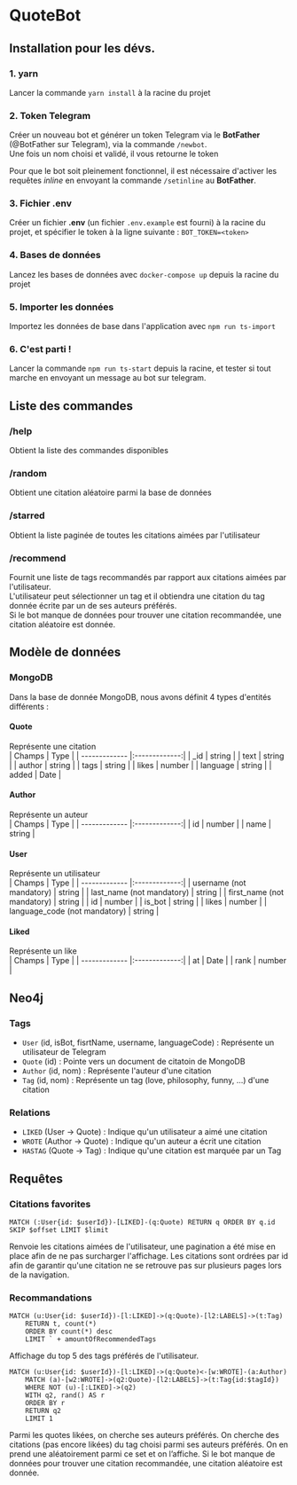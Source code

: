 # QuoteBot

## Installation pour les dévs.
### 1. yarn
Lancer la commande ```yarn install``` à la racine du projet
### 2. Token Telegram
Créer un nouveau bot et générer un token Telegram via le **BotFather** (@BotFather sur Telegram), via la commande `/newbot`. <br>
Une fois un nom choisi et validé, il vous retourne le token

Pour que le bot soit pleinement fonctionnel, il est nécessaire d'activer les requêtes _inline_ en envoyant la commande `/setinline` au **BotFather**.

### 3. Fichier .env
Créer un fichier **.env** (un fichier `.env.example` est fourni) à la racine du projet, et spécifier le token à la ligne suivante : 
```BOT_TOKEN=<token>```
### 4. Bases de données
Lancez les bases de données avec ```docker-compose up``` depuis la racine du projet  

### 5. Importer les données
Importez les données de base dans l'application avec ```npm run ts-import```

### 6. C'est parti !
Lancer la commande ```npm run ts-start``` depuis la racine, et tester si tout marche en envoyant un message au bot sur telegram.

## Liste des commandes

### /help
Obtient la liste des commandes disponibles

### /random
Obtient une citation aléatoire parmi la base de données

### /starred
Obtient la liste paginée de toutes les citations aimées par l'utilisateur

### /recommend
Fournit une liste de tags recommandés par rapport aux citations aimées par l'utilisateur.  
L'utilisateur peut sélectionner un tag et il obtiendra une citation du tag donnée écrite par un de ses auteurs préférés.  
Si le bot manque de données pour trouver une citation recommandée, une citation aléatoire est donnée.


## Modèle de données
### MongoDB
Dans la base de donnée MongoDB, nous avons définit 4 types d'entités différents : 

#### Quote
Représente une citation <br>
| Champs        | Type           |
| ------------- |:-------------:|
| _id     | string |
| text     | string      | 
| author | string      |
| tags | string      |
| likes | number      |
| language | string      |
| added | Date      |


#### Author
Représente un auteur <br>
| Champs        | Type           |
| ------------- |:-------------:|
| id     | number |
| name     | string      | 

#### User
Représente un utilisateur <br>
| Champs        | Type           |
| ------------- |:-------------:|
| username  (not mandatory)     | string |
| last_name (not mandatory)     | string      | 
| first_name (not mandatory)     | string      | 
| id | number      |
| is_bot | string      |
| likes | number      |
| language_code (not mandatory) | string      |

#### Liked
Représente un like <br>
| Champs        | Type           |
| ------------- |:-------------:|
| at     | Date |
| rank     | number      | 

## Neo4j

### Tags
- `User` (id, isBot, fisrtName, username, languageCode) : Représente un utilisateur de Telegram
- `Quote` (id) : Pointe vers un document de citatoin de MongoDB
- `Author` (id, nom) : Représente l'auteur d'une citation
- `Tag` (id, nom) : Représente un tag (love, philosophy, funny, ...) d'une citation

### Relations
- `LIKED` (User -> Quote) : Indique qu'un utilisateur a aimé une citation
- `WROTE` (Author -> Quote) : Indique qu'un auteur a écrit une citation
- `HASTAG` (Quote -> Tag) : Indique qu'une citation est marquée par un Tag


## Requêtes

### Citations favorites

``` Neo4J
MATCH (:User{id: $userId})-[LIKED]-(q:Quote) RETURN q ORDER BY q.id SKIP $offset LIMIT $limit
```

Renvoie les citations aimées de l'utilisateur, une pagination a été mise en place afin de ne pas surcharger l'affichage. Les citations sont ordrées par id afin de garantir qu'une citation ne se retrouve pas sur plusieurs pages lors de la navigation.

### Recommandations

```
MATCH (u:User{id: $userId})-[l:LIKED]->(q:Quote)-[l2:LABELS]->(t:Tag) 
    RETURN t, count(*)
    ORDER BY count(*) desc
    LIMIT ` + amountOfRecommendedTags
```

Affichage du top 5 des tags préférés de l'utilisateur.

```
MATCH (u:User{id: $userId})-[l:LIKED]->(q:Quote)<-[w:WROTE]-(a:Author)
    MATCH (a)-[w2:WROTE]->(q2:Quote)-[l2:LABELS]->(t:Tag{id:$tagId})
    WHERE NOT (u)-[:LIKED]->(q2)
    WITH q2, rand() AS r
    ORDER BY r
    RETURN q2
    LIMIT 1
```

Parmi les quotes likées, on cherche ses auteurs préférés.
On cherche des citations (pas encore likées) du tag choisi parmi ses auteurs préférés.
On en prend une aléatoirement parmi ce set et on l’affiche.
Si le bot manque de données pour trouver une citation recommandée, une citation aléatoire est donnée.
